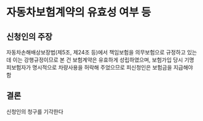 # 자동차보험계약의 유효성 여부 등

## 신청인의 주장

자동차손해배상보장법(제5조, 제24조 등)에서 책임보험을 의무보험으로 규정하고 있는데 이는 강행규정이므로 본 건 보험계약은 유효하게 성립하였으며, 보험가입 당시 기명피보험자가 명시적으로 차량사용을 허락해 주었으므로 피신청인은 보험금을 지급해야 함

## 결론

신청인의 청구를 기각한다

